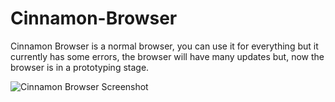 # Cinnamon-Browser
Cinnamon Browser is a normal browser, you can use it for everything but
it currently has some errors, the browser will have many updates but,
now the browser is in a prototyping stage.

![Cinnamon Browser Screenshot](https://user-images.githubusercontent.com/80376782/111881926-7df48a80-89bb-11eb-9126-c1f502951194.png)
